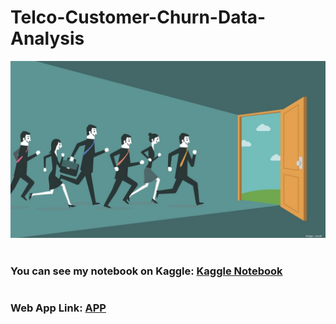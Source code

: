# Telco-Customer-Churn-Data-Analysis

<img src="app_image.jpg">

# 

### You can see my notebook on Kaggle: [Kaggle Notebook](https://www.kaggle.com/ahmedmohammedhamada/customer-churn-analysis-eda)

# 

### Web App Link: [APP](https://telco-customer-churn-eda.streamlit.app)
